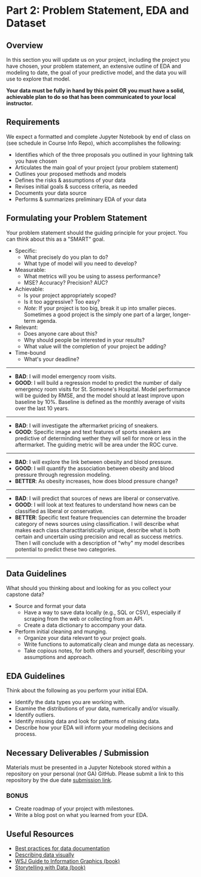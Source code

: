 # Part 2: Problem Statement, EDA and Dataset

## Overview

In this section you will update us on your project, including the project you have chosen, your problem statement, an extensive outline of EDA and modeling to date, the goal of your predictive model, and the data you will use to explore that model.

**Your data must be fully in hand by this point OR you must have a solid, achievable plan to do so that has been communicated to your local instructor.**

## Requirements

We expect a formatted and complete Jupyter Notebook by end of class on (see schedule in Course Info Repo), which accomplishes the following:

- Identifies which of the three proposals you outlined in your lightning talk you have chosen
- Articulates the main goal of your project (your problem statement)
- Outlines your proposed methods and models
- Defines the risks & assumptions of your data
- Revises initial goals & success criteria, as needed
- Documents your data source
- Performs & summarizes preliminary EDA of your data

## Formulating your Problem Statement

Your problem statement should the guiding principle for your project.  You can think about this as a "SMART" goal.

- Specific:
  - What precisely do you plan to do?
  - What type of model will you need to develop?
- Measurable:
  - What metrics will you be using to assess performance?
  - MSE? Accuracy? Precision? AUC?
- Achievable:
  - Is your project appropriately scoped?
  - Is it too aggressive?  Too easy?
  - *Note:* If your project is too big, break it up into smaller pieces.  Sometimes a good project is the simply one part of a larger, longer-term agenda.
- Relevant:
  - Does anyone care about this?
  - Why should people be interested in your results?
  - What value will the completion of your project be adding?
- Time-bound
  - What's your deadline?

---

- **BAD**: I will model emergency room visits.
- **GOOD**: I will build a regression model to predict the number of daily emergency room visits for St. Someone's Hospital.  Model performance will be guided by RMSE, and the model should at least improve upon baseline by 10%.  Baseline is defined as the monthly average of visits over the last 10 years.

---

- **BAD**: I will investigate the aftermarket pricing of sneakers.
- **GOOD**: Specific image and text features of sports sneakers are predictive of determinding wether they will sell for more or less in the aftermarket.  The guiding metric will be area under the ROC curve.

---

- **BAD**: I will explore the link between obesity and blood pressure.
- **GOOD**: I will quantify the association between obesity and blood pressure through regression modeling.
- **BETTER**: As obesity increases, how does blood pressure change?
---

- **BAD**: I will predict that sources of news are liberal or conservative.
- **GOOD**:  I will look at text features to understand how news can be classified as liberal or conservative.
- **BETTER**: Specific text feature frequencies can determine the broader category of news sources using classification.  I will describe what makes each class charactitaristically unique, describe what is both certain and uncertain using precision and recall as success metrics.  Then I will conclude with a description of "why" my model describes potential to predict these two categories.

---

## Data Guidelines

What should you thinking about and looking for as you collect your capstone data?

- Source and format your data
  - Have a way to save data locally (e.g., SQL or CSV), especially if scraping from the web or collecting from an API.
  - Create a data dictionary to accompany your data.
- Perform initial cleaning and munging.
  - Organize your data relevant to your project goals.
  - Write functions to automatically clean and munge data as necessary.
  - Take copious notes, for both others and yourself, describing your assumptions and approach.


## EDA Guidelines

Think about the following as you perform your initial EDA.

- Identify the data types you are working with.
- Examine the distributions of your data, numerically and/or visually.
- Identify outliers.
- Identify missing data and look for patterns of missing data.
- Describe how your EDA will inform your modeling decisions and process.

## Necessary Deliverables / Submission

 Materials must be presented in a Jupyter Notebook stored within a repository on your personal (*not* GA) GitHub. Please submit a link to this repository by the due date [submission link](https://docs.google.com/forms/d/e/1FAIpQLSfc6gVz-mRYxOSwH7EK56UtwQCsnYuJ2rfds_YIdO6D6ewVWQ/viewform?usp=sf_link).

### BONUS

- Create roadmap of your project with milestones.
- Write a blog post on what you learned from your EDA.

## Useful Resources

- [Best practices for data documentation](https://www.dataone.org/all-best-practices)
- [Describing data visually](http://www.statisticsviews.com/details/feature/6314441/Visualising-Statistics-The-importance-of-seeing-not-just-describing-data.html)
- [WSJ Guide to Information Graphics (book)](https://www.amazon.com/Street-Journal-Guide-Information-Graphics/dp/0393347281)
- [Storytelling with Data (book)](https://www.amazon.com/Storytelling-Data-Visualization-Business-Professionals/dp/1119002257/)
